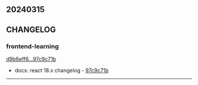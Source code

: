 ## 20240315

## CHANGELOG

### frontend-learning

[d9b6eff6...97c9c71b](https://github.com/zhbhun/frontend-learning/compare/d9b6eff6...97c9c71b)

* docs: react 18.x changelog - [97c9c71b](https://github.com/zhbhun/frontend-learning/commit/97c9c71be6d8d8d3b21877704da1886857e1e88a)

---

